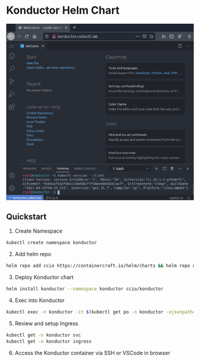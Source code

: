 # Konductor Helm Chart
![screenshot1](./pages/vscode-server.png)

## Quickstart
    
1. Create Namespace
```sh
kubectl create namespace konductor
```

2. Add helm repo
```sh
helm repo add ccio https://containercraft.io/helm/charts && helm repo update
```

3. Deploy Konductor chart
```sh
helm install konductor --namespace konductor ccio/konductor 
```

4. Exec into Konductor
```sh
kubectl exec -n konductor -it $(kubectl get po -n konductor -ojsonpath='{.items[*].metadata.name}') -- connect
```

5. Review and setup Ingress 
```sh
kubectl get -n konductor svc
kubectl get -n konductor ingress
```

6. Access the Konductor container via SSH or VSCode in browser
